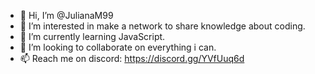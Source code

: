- 👋 Hi, I’m @JulianaM99
- 👀 I’m interested in make a network to share knowledge about coding.
- 🌱 I’m currently learning JavaScript. 
- 💞️ I’m looking to collaborate on everything i can. 
- 📫 Reach me on discord: https://discord.gg/YVfUuq6d
